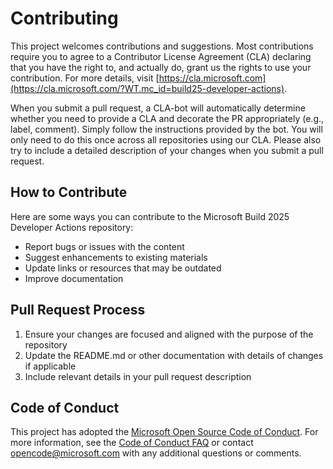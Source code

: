 # Contributing

This project welcomes contributions and suggestions. Most contributions require you to
agree to a Contributor License Agreement (CLA) declaring that you have the right to,
and actually do, grant us the rights to use your contribution. For more details, visit
[https://cla.microsoft.com](https://cla.microsoft.com/?WT.mc_id=build25-developer-actions).

When you submit a pull request, a CLA-bot will automatically determine whether you need
to provide a CLA and decorate the PR appropriately (e.g., label, comment). Simply follow the
instructions provided by the bot. You will only need to do this once across all repositories using our CLA.
Please also try to include a detailed description of your changes when you submit a pull request.

## How to Contribute

Here are some ways you can contribute to the Microsoft Build 2025 Developer Actions repository:

- Report bugs or issues with the content
- Suggest enhancements to existing materials
- Update links or resources that may be outdated
- Improve documentation

## Pull Request Process

1. Ensure your changes are focused and aligned with the purpose of the repository
2. Update the README.md or other documentation with details of changes if applicable
3. Include relevant details in your pull request description

## Code of Conduct

This project has adopted the [Microsoft Open Source Code of Conduct](https://opensource.microsoft.com/codeofconduct/?WT.mc_id=build25-developer-actions).
For more information, see the [Code of Conduct FAQ](https://opensource.microsoft.com/codeofconduct/faq/?WT.mc_id=build25-developer-actions)
or contact [opencode@microsoft.com](mailto:opencode@microsoft.com) with any additional questions or comments.
